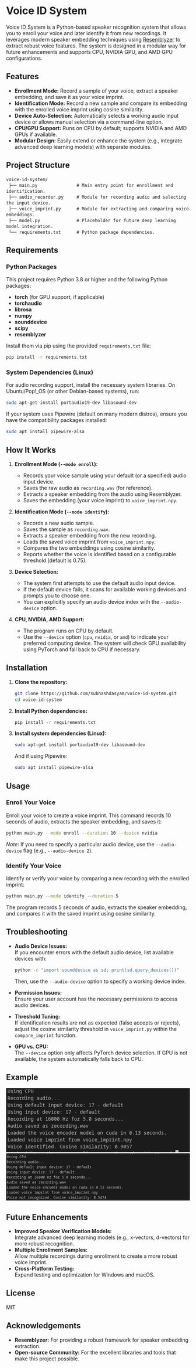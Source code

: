 # Voice ID System

Voice ID System is a Python-based speaker recognition system that allows you to enroll your voice and later identify it from new recordings. It leverages modern speaker embedding techniques using [Resemblyzer](https://github.com/resemble-ai/Resemblyzer) to extract robust voice features. The system is designed in a modular way for future enhancements and supports CPU, NVIDIA GPU, and AMD GPU configurations.

## Features

- **Enrollment Mode:** Record a sample of your voice, extract a speaker embedding, and save it as your voice imprint.
- **Identification Mode:** Record a new sample and compare its embedding with the enrolled voice imprint using cosine similarity.
- **Device Auto-Selection:** Automatically selects a working audio input device or allows manual selection via a command-line option.
- **CPU/GPU Support:** Runs on CPU by default; supports NVIDIA and AMD GPUs if available.
- **Modular Design:** Easily extend or enhance the system (e.g., integrate advanced deep learning models) with separate modules.

## Project Structure

```
voice-id-system/
 ├── main.py               # Main entry point for enrollment and identification.
 ├── audio_recorder.py     # Module for recording audio and selecting the input device.
 ├── voice_imprint.py      # Module for extracting and comparing voice embeddings.
 ├── model.py              # Placeholder for future deep learning model integration.
 └── requirements.txt      # Python package dependencies.
```

## Requirements

### Python Packages

This project requires Python 3.8 or higher and the following Python packages:

- **torch** (for GPU support, if applicable)
- **torchaudio**
- **librosa**
- **numpy**
- **sounddevice**
- **scipy**
- **resemblyzer**

Install them via pip using the provided `requirements.txt` file:

```bash
pip install -r requirements.txt
```

### System Dependencies (Linux)

For audio recording support, install the necessary system libraries. On Ubuntu/Pop!_OS (or other Debian-based systems), run:

```bash
sudo apt-get install portaudio19-dev libasound-dev
```

If your system uses Pipewire (default on many modern distros), ensure you have the compatibility packages installed:

```bash
sudo apt install pipewire-alsa
```

## How It Works

1. **Enrollment Mode (`--mode enroll`):**
   - Records your voice sample using your default (or a specified) audio input device.
   - Saves the raw audio as `recording.wav` (for reference).
   - Extracts a speaker embedding from the audio using Resemblyzer.
   - Saves the embedding (your voice imprint) to `voice_imprint.npy`.

2. **Identification Mode (`--mode identify`):**
   - Records a new audio sample.
   - Saves the sample as `recording.wav`.
   - Extracts a speaker embedding from the new recording.
   - Loads the saved voice imprint from `voice_imprint.npy`.
   - Compares the two embeddings using cosine similarity.
   - Reports whether the voice is identified based on a configurable threshold (default is 0.75).

3. **Device Selection:**
   - The system first attempts to use the default audio input device.
   - If the default device fails, it scans for available working devices and prompts you to choose one.
   - You can explicitly specify an audio device index with the `--audio-device` option.

4. **CPU, NVIDIA, AMD Support:**
   - The program runs on CPU by default.
   - Use the `--device` option (`cpu`, `nvidia`, or `amd`) to indicate your preferred computing device. The system will check GPU availability using PyTorch and fall back to CPU if necessary.

## Installation

1. **Clone the repository:**

   ```bash
   git clone https://github.com/subhashdasyam/voice-id-system.git
   cd voice-id-system
   ```

2. **Install Python dependencies:**

   ```bash
   pip install -r requirements.txt
   ```

3. **Install system dependencies (Linux):**

   ```bash
   sudo apt-get install portaudio19-dev libasound-dev
   ```
   And if using Pipewire:
   ```bash
   sudo apt install pipewire-alsa
   ```

## Usage

### Enroll Your Voice

Enroll your voice to create a voice imprint. This command records 10 seconds of audio, extracts the speaker embedding, and saves it:

```bash
python main.py --mode enroll --duration 10 --device nvidia
```

*Note:* If you need to specify a particular audio device, use the `--audio-device` flag (e.g., `--audio-device 2`).

### Identify Your Voice

Identify or verify your voice by comparing a new recording with the enrolled imprint:

```bash
python main.py --mode identify --duration 5
```

The program records 5 seconds of audio, extracts the speaker embedding, and compares it with the saved imprint using cosine similarity.

## Troubleshooting

- **Audio Device Issues:**  
  If you encounter errors with the default audio device, list available devices with:

  ```bash
  python -c "import sounddevice as sd; print(sd.query_devices())"
  ```

  Then, use the `--audio-device` option to specify a working device index.

- **Permission Issues:**  
  Ensure your user account has the necessary permissions to access audio devices.

- **Threshold Tuning:**  
  If identification results are not as expected (false accepts or rejects), adjust the cosine similarity threshold in `voice_imprint.py` within the `compare_imprint` function.

- **GPU vs. CPU:**  
  The `--device` option only affects PyTorch device selection. If GPU is not available, the system automatically falls back to CPU.

## Example

![Recognized](recognized.png)
![Not Recognized](not-recognized.png)

## Future Enhancements

- **Improved Speaker Verification Models:**  
  Integrate advanced deep learning models (e.g., x-vectors, d-vectors) for more robust recognition.
- **Multiple Enrollment Samples:**  
  Allow multiple recordings during enrollment to create a more robust voice imprint.
- **Cross-Platform Testing:**  
  Expand testing and optimization for Windows and macOS.

## License

MIT

## Acknowledgements

- **Resemblyzer:** For providing a robust framework for speaker embedding extraction.
- **Open-source Community:** For the excellent libraries and tools that make this project possible.
